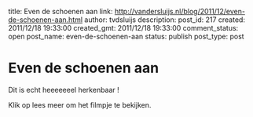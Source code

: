 title: Even de schoenen aan
link: http://vandersluijs.nl/blog/2011/12/even-de-schoenen-aan.html
author: tvdsluijs
description: 
post_id: 217
created: 2011/12/18 19:33:00
created_gmt: 2011/12/18 19:33:00
comment_status: open
post_name: even-de-schoenen-aan
status: publish
post_type: post

# Even de schoenen aan

Dit is echt heeeeeeel herkenbaar !   
  
Klik op lees meer om het filmpje te bekijken.